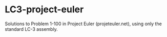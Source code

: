 # LC3-project-euler
Solutions to Problem 1-100 in Project Euler (projeteuler.net), using only the standard LC-3 assembly.
